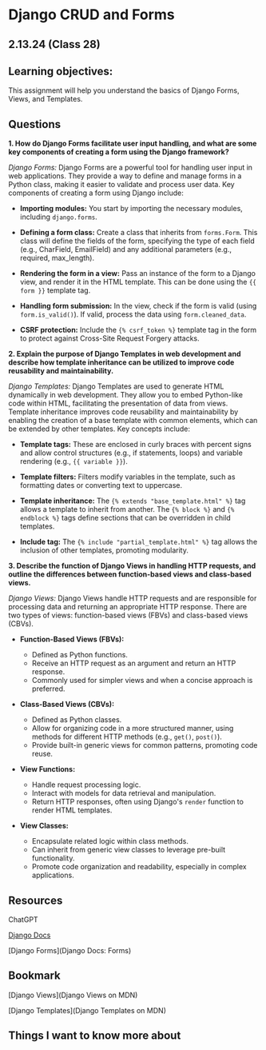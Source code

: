 # Django CRUD and Forms

## 2.13.24 (Class 28)

## Learning objectives:

This assignment will help you understand the basics of Django Forms, Views, and Templates.

## Questions

**1. How do Django Forms facilitate user input handling, and what are some key components of creating a form using the Django framework?**

   *Django Forms:*
   Django Forms are a powerful tool for handling user input in web applications. They provide a way to define and manage forms in a Python class, making it easier to validate and process user data. Key components of creating a form using Django include:

   - **Importing modules:** You start by importing the necessary modules, including `django.forms`.

   - **Defining a form class:** Create a class that inherits from `forms.Form`. This class will define the fields of the form, specifying the type of each field (e.g., CharField, EmailField) and any additional parameters (e.g., required, max_length).

   - **Rendering the form in a view:** Pass an instance of the form to a Django view, and render it in the HTML template. This can be done using the `{{ form }}` template tag.

   - **Handling form submission:** In the view, check if the form is valid (using `form.is_valid()`). If valid, process the data using `form.cleaned_data`.

   - **CSRF protection:** Include the `{% csrf_token %}` template tag in the form to protect against Cross-Site Request Forgery attacks.

**2. Explain the purpose of Django Templates in web development and describe how template inheritance can be utilized to improve code reusability and maintainability.**

   *Django Templates:*
   Django Templates are used to generate HTML dynamically in web development. They allow you to embed Python-like code within HTML, facilitating the presentation of data from views. Template inheritance improves code reusability and maintainability by enabling the creation of a base template with common elements, which can be extended by other templates. Key concepts include:

   - **Template tags:** These are enclosed in curly braces with percent signs and allow control structures (e.g., if statements, loops) and variable rendering (e.g., `{{ variable }}`).

   - **Template filters:** Filters modify variables in the template, such as formatting dates or converting text to uppercase.

   - **Template inheritance:** The `{% extends "base_template.html" %}` tag allows a template to inherit from another. The `{% block %}` and `{% endblock %}` tags define sections that can be overridden in child templates.

   - **Include tag:** The `{% include "partial_template.html" %}` tag allows the inclusion of other templates, promoting modularity.

**3. Describe the function of Django Views in handling HTTP requests, and outline the differences between function-based views and class-based views.**

   *Django Views:*
   Django Views handle HTTP requests and are responsible for processing data and returning an appropriate HTTP response. There are two types of views: function-based views (FBVs) and class-based views (CBVs).

   - **Function-Based Views (FBVs):**
     - Defined as Python functions.
     - Receive an HTTP request as an argument and return an HTTP response.
     - Commonly used for simpler views and when a concise approach is preferred.

   - **Class-Based Views (CBVs):**
     - Defined as Python classes.
     - Allow for organizing code in a more structured manner, using methods for different HTTP methods (e.g., `get()`, `post()`).
     - Provide built-in generic views for common patterns, promoting code reuse.

   - **View Functions:**
     - Handle request processing logic.
     - Interact with models for data retrieval and manipulation.
     - Return HTTP responses, often using Django's `render` function to render HTML templates.

   - **View Classes:**
     - Encapsulate related logic within class methods.
     - Can inherit from generic view classes to leverage pre-built functionality.
     - Promote code organization and readability, especially in complex applications.

## Resources

ChatGPT

[Django Docs](https://docs.djangoproject.com/en/4.0/topics/forms/)

[Django Forms](Django Docs: Forms)

## Bookmark

[Django Views](Django Views on MDN)

[Django Templates](Django Templates on MDN)

## Things I want to know more about
